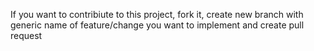 If you want to contribiute to this project, fork it, create new branch with generic name of feature/change you want to implement and create pull request
